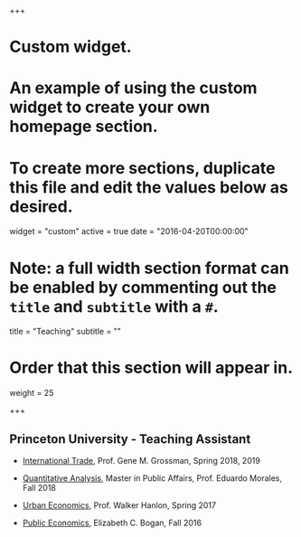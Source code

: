 +++
# Custom widget.
# An example of using the custom widget to create your own homepage section.
# To create more sections, duplicate this file and edit the values below as desired.
widget = "custom"
active = true
date = "2016-04-20T00:00:00"

# Note: a full width section format can be enabled by commenting out the `title` and `subtitle` with a `#`.
title = "Teaching"
subtitle = ""

# Order that this section will appear in.
weight = 25

+++

## Princeton University - Teaching Assistant

- [International Trade](https://registrar.princeton.edu/course-offerings/course-details?term=1194&courseid=001408), Prof. Gene M. Grossman, Spring 2018, 2019

- [Quantitative Analysis](https://registrar.princeton.edu/course-offerings/course-details?term=1192&courseid=006818), Master in Public Affairs, Prof. Eduardo Morales, Fall 2018

- [Urban Economics](https://registrar.princeton.edu/course-offerings/course-details?term=1174&courseid=013999), Prof. Walker Hanlon, Spring 2017 


- [Public Economics](https://registrar.princeton.edu/course-offerings/course-details?term=1172&courseid=006760), Elizabeth C. Bogan, Fall 2016 
